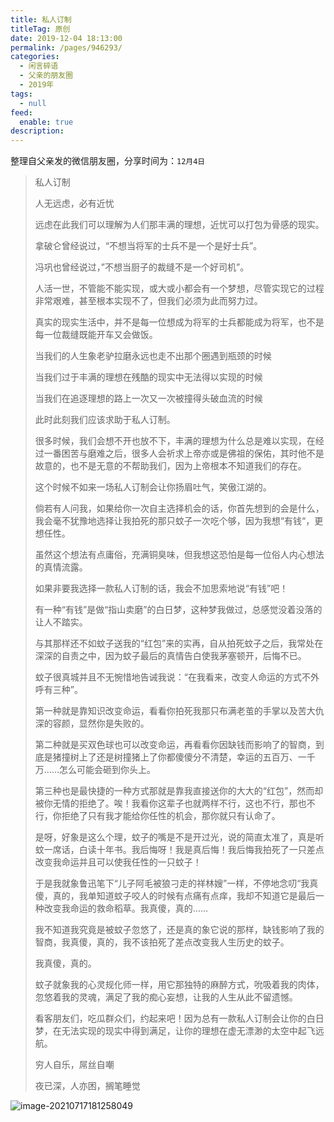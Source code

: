 ```yaml
---
title: 私人订制
titleTag: 原创
date: 2019-12-04 18:13:00
permalink: /pages/946293/
categories: 
  - 闲言碎语
  - 父亲的朋友圈
  - 2019年
tags: 
  - null
feed: 
  enable: true
description: 
---
```

整理自父亲发的微信朋友圈，分享时间为：`12月4日`



> 私人订制
>
> 
>
> 人无远虑，必有近忧
>
> 远虑在此我们可以理解为人们那丰满的理想，近忧可以打包为骨感的现实。
>
> 拿破仑曾经说过，“不想当将军的士兵不是一个是好士兵”。
>
> 冯巩也曾经说过，”不想当厨子的裁缝不是一个好司机”。
>
> 人活一世，不管能不能实现，或大或小都会有一个梦想，尽管实现它的过程非常艰难，甚至根本实现不了，但我们必须为此而努力过。
>
> 真实的现实生活中，并不是每一位想成为将军的士兵都能成为将军，也不是每一位裁缝既能开车又会做饭。
>
> 当我们的人生象老驴拉磨永远也走不出那个圈遇到瓶颈的时候
>
> 当我们过于丰满的理想在残酷的现实中无法得以实现的时候
>
> 当我们在追逐理想的路上一次又一次被撞得头破血流的时候
>
> 此时此刻我们应该求助于私人订制。
>
> 很多时候，我们会想不开也放不下，丰满的理想为什么总是难以实现，在经过一番困苦与磨难之后，很多人会祈求上帝亦或是佛祖的保佑，其时他不是故意的，也不是无意的不帮助我们，因为上帝根本不知道我们的存在。
>
> 这个时候不如来一场私人订制会让你扬眉吐气，笑傲江湖的。
>
> 倘若有人问我，如果给你一次自主选择机会的话，你首先想到的会是什么，我会毫不犹豫地选择让我拍死的那只蚊子一次吃个够，因为我想“有钱“，更想任性。
>
> 虽然这个想法有点庸俗，充满铜臭味，但我想这恐怕是每一位俗人内心想法的真情流露。
>
> 如果非要我选择一款私人订制的话，我会不加思索地说“有钱”吧！
>
> 有一种“有钱”是做“指山卖磨”的白日梦，这种梦我做过，总感觉没着没落的让人不踏实。
>
> 与其那样还不如蚊子送我的“红包”来的实再，自从拍死蚊子之后，我常处在深深的自责之中，因为蚊子最后的真情告白使我茅塞顿开，后悔不已。
>
> 蚊子很真城并且不无惋惜地告诫我说：“在我看来，改变人命运的方式不外呼有三种”。
>
> 第一种就是靠知识改变命运，看看你拍死我那只布满老茧的手掌以及苦大仇深的容颜，显然你是失败的。
>
> 第二种就是买双色球也可以改变命运，再看看你因缺钱而影响了的智商，到底是猪撞树上了还是树撞猪上了你都傻傻分不清楚，幸运的五百万、一千万……怎么可能会砸到你头上。
>
> 第三种也是最快捷的一种方式那就是靠我直接送你的大大的“红包”，然而却被你无情的拒绝了。唉！我看你这辈子也就两样不行，这也不行，那也不行，你拒绝了只有我才能给你任性的机会，那你就只有认命了。
>
> 是呀，好象是这么个理，蚊子的嘴是不是开过光，说的简直太准了，真是听蚊一席话，白读十年书。我后悔呀！我是真后悔！我后悔我拍死了一只差点改变我命运并且可以使我任性的一只蚊子！
>
> 于是我就象鲁迅笔下“儿子阿毛被狼刁走的祥林嫂”一样，不停地念叨“我真傻，真的，我单知道蚊子咬人的时候有点痛有点痒，我却不知道它是最后一种改变我命运的救命稻草。我真傻，真的……
>
> 我不知道我究竟是被蚊子忽悠了，还是真的象它说的那样，缺钱影响了我的智商，我真傻，真的，我不该拍死了差点改变我人生历史的蚊子。
>
> 我真傻，真的。
>
> 蚊子就象我的心灵规化师一样，用它那独特的麻醉方式，吮吸着我的肉体，忽悠着我的灵魂，满足了我的痴心妄想，让我的人生从此不留遗憾。
>
> 看客朋友们，吃瓜群众们，约起来吧！因为总有一款私人订制会让你的白日梦，在无法实现的现实中得到满足，让你的理想在虚无漂渺的太空中起飞远航。
>
> 
>
> 穷人自乐，屌丝自嘲
>
> 
>
> 夜已深，人亦困，搁笔睡觉

![image-20210717181258049](http://t.eryajf.net/imgs/2021/09/15d6771f1b44c503.jpg)

